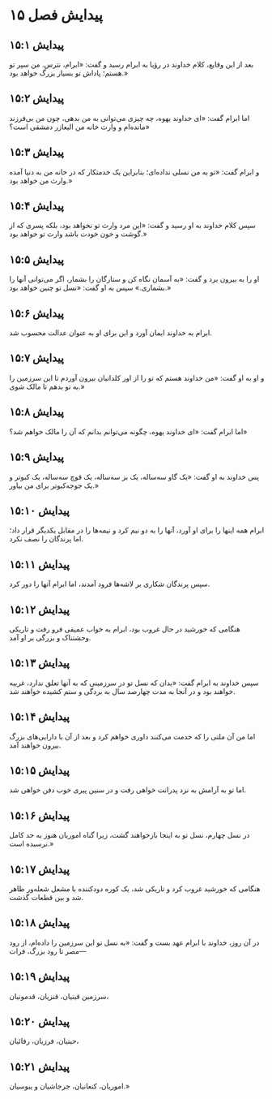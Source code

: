 # پیدایش فصل ۱۵

## پیدایش ۱۵:۱

بعد از این وقایع، کلام خداوند در رؤیا به ابرام رسید و گفت: «ابر‌ام، نترس. من سپر تو هستم؛ پاداش تو بسیار بزرگ خواهد بود.»

## پیدایش ۱۵:۲

اما ابرام گفت: «ای خداوند یهوه، چه چیزی می‌توانی به من بدهی، چون من بی‌فرزند مانده‌ام و وارث خانه من الیعازر دمشقی است؟»

## پیدایش ۱۵:۳

و ابرام گفت: «تو به من نسلی نداده‌ای؛ بنابراین یک خدمتکار که در خانه من به دنیا آمده وارث من خواهد بود.»

## پیدایش ۱۵:۴

سپس کلام خداوند به او رسید و گفت: «این مرد وارث تو نخواهد بود، بلکه پسری که از گوشت و خون خودت باشد وارث تو خواهد بود.»

## پیدایش ۱۵:۵

او را به بیرون برد و گفت: «به آسمان نگاه کن و ستارگان را بشمار، اگر می‌توانی آنها را بشماری.» سپس به او گفت: «نسل تو چنین خواهد بود.»

## پیدایش ۱۵:۶

ابر‌ام به خداوند ایمان آورد و این برای او به عنوان عدالت محسوب شد.

## پیدایش ۱۵:۷

و او به او گفت: «من خداوند هستم که تو را از اور کلدانیان بیرون آوردم تا این سرزمین را به تو بدهم تا مالک شوی.»

## پیدایش ۱۵:۸

اما ابرام گفت: «ای خداوند یهوه، چگونه می‌توانم بدانم که آن را مالک خواهم شد؟»

## پیدایش ۱۵:۹

پس خداوند به او گفت: «یک گاو سه‌ساله، یک بز سه‌ساله، یک قوچ سه‌ساله، یک کبوتر و یک جوجه‌کبوتر برای من بیاور.»

## پیدایش ۱۵:۱۰

ابر‌ام همه اینها را برای او آورد، آنها را به دو نیم کرد و نیمه‌ها را در مقابل یکدیگر قرار داد؛ اما پرندگان را نصف نکرد.

## پیدایش ۱۵:۱۱

سپس پرندگان شکاری بر لاشه‌ها فرود آمدند، اما ابرام آنها را دور کرد.

## پیدایش ۱۵:۱۲

هنگامی که خورشید در حال غروب بود، ابرام به خواب عمیقی فرو رفت و تاریکی وحشتناک و بزرگی بر او آمد.

## پیدایش ۱۵:۱۳

سپس خداوند به ابرام گفت: «بدان که نسل تو در سرزمینی که به آنها تعلق ندارد، غریبه خواهند بود و در آنجا به مدت چهارصد سال به بردگی و ستم کشیده خواهند شد.

## پیدایش ۱۵:۱۴

اما من آن ملتی را که خدمت می‌کنند داوری خواهم کرد و بعد از آن با دارایی‌های بزرگ بیرون خواهند آمد.

## پیدایش ۱۵:۱۵

اما تو به آرامش به نزد پدرانت خواهی رفت و در سنین پیری خوب دفن خواهی شد.

## پیدایش ۱۵:۱۶

در نسل چهارم، نسل تو به اینجا بازخواهند گشت، زیرا گناه اموریان هنوز به حد کامل نرسیده است.»

## پیدایش ۱۵:۱۷

هنگامی که خورشید غروب کرد و تاریکی شد، یک کوره دودکننده با مشعل شعله‌ور ظاهر شد و بین قطعات گذشت.

## پیدایش ۱۵:۱۸

در آن روز، خداوند با ابرام عهد بست و گفت: «به نسل تو این سرزمین را داده‌ام، از رود مصر تا رود بزرگ، فرات—

## پیدایش ۱۵:۱۹

سرزمین قینیان، قنزیان، قدمونیان،

## پیدایش ۱۵:۲۰

حیتیان، فرزیان، رفائیان،

## پیدایش ۱۵:۲۱

اموریان، کنعانیان، جرجاشیان و یبوسیان.»
